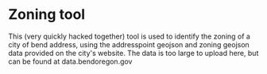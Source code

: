 # Zoning tool

This (very quickly hacked together) tool is used to identify the zoning of a city of bend address, using the addresspoint geojson and zoning geojson data provided on the city's website. The data is too large to upload here, but can be found at data.bendoregon.gov
